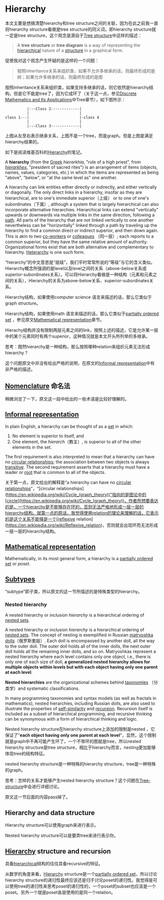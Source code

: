 # Hierarchy

本文主要是想搞清楚hierarchy和tree structure之间的关联，因为在此之前我一直将hierarchy structure看做是tree structure的同义词，即hierarchy structure就一定是tree structure，这个观念是源自于[Tree structure](https://en.wikipedia.org/wiki/Tree_structure)中这样的描述：

> A **tree structure** or **tree diagram** is a way of representing the [hierarchical](https://en.wikipedia.org/wiki/Hierarchy) nature of a [structure](https://en.wikipedia.org/wiki/Structure) in a graphical form. 

促使我对这个观念产生怀疑的是这样的一个问题：

> 按照inheritance关系来组织类，如果不允许多继承的话，则最终形成的是树；如果允许多继承的话，则最终形成的是图

按照inheritance关系来组织类，如果支持多继承的话，则它依然是hierarchy结构，但是它不能是tree了，因为它成环了（关于这一点，参见[Discrete Mathematics and Its Applications](https://www.amazon.com/Discrete-Mathematics-Applications-Kenneth-Rosen/dp/125967651X)中Tree章节），如下图所示：

```
          |---Class 2-------------|          
          |                       |
class 1---|						  |-class 4
          |	                      |
          |---Class 3-------------|           	
```

上图从左至右表示继承关系，上图不是一个tree，而是graph。但是上图是满足hierarchy结果的。



如下是阅读维基百科的[Hierarchy](https://en.wikipedia.org/wiki/Hierarchy)的笔记。

A **hierarchy** (from the [Greek](https://en.wikipedia.org/wiki/Ancient_Greek) *hierarkhia*, "rule of a high priest", from *[hierarkhes](https://en.wikipedia.org/wiki/Ordinary_(officer))*, "president of sacred rites") is an arrangement of items (objects, names, values, categories, etc.) in which the items are represented as being "above", "below", or "at the same level as" one another. 

A hierarchy can link entities either directly or indirectly, and either vertically or diagonally. The only direct links in a hierarchy, insofar as they are hierarchical, are to one's immediate superior（上级） or to one of one's subordinates（下属）, although a system that is largely hierarchical can also incorporate alternative hierarchies. Hierarchical links can extend "vertically" upwards or downwards via multiple links in the same direction, following a [path](https://en.wikipedia.org/wiki/Path_(graph_theory)). All parts of the hierarchy that are not linked vertically to one another nevertheless can be "horizontally" linked through a path by traveling up the hierarchy to find a common direct or indirect superior, and then down again. This is akin to two [co-workers](https://en.wikipedia.org/wiki/Co-worker) or [colleagues](https://en.wikipedia.org/wiki/Comrade) （同一层）; each reports to a common superior, but they have the same relative amount of authority. Organizational forms exist that are both alternative and complementary to hierarchy. [Heterarchy](https://en.wikipedia.org/wiki/Heterarchy) is one such form.

“hierarchy”的中文意思是“层级”，我们平时常常所说的“等级”与它的含义类似。Hierarchy概念所强调的是level以及level之间的关系（above-below关系或superior-subordinates关系）。可以将Hierarchy看做是一种结构（元素和元素之间的关系），Hierarchy的关系为above-below关系、superior-subordinates关系。

Hierarchy结构，如果使用computer science 语言来描述的话，那么它类似于graph structure。

Hierarchy结构，如果使用math 语言来描述的话，那么它类似于[partially ordered set](https://en.wikipedia.org/wiki/Partially_ordered_set) ，参见原文[Mathematical representation](https://en.wikipedia.org/wiki/Hierarchy#Mathematical_representation)章节。

Hierachy结构并没有限制两层元素之间的link，按照上述的描述，它是允许某一层中的某个元素同时有两个superior，这种情况就是本文开头所列举的多继承。

思考：既然hierarchy是一种结构，那么按照哪种relation来组织元素无法形成hierarchy？

这个问题原文中并没有给出严格的说明，在原文的[Informal representation](https://en.wikipedia.org/wiki/Hierarchy#Informal_representation)中有非严格的描述。



## [Nomenclature](https://en.wikipedia.org/wiki/Hierarchy#Nomenclature) 命名法

稍微浏览了一下，原文这一段中给出的一些术语是比较好理解的。

## [Informal representation](https://en.wikipedia.org/wiki/Hierarchy#Informal_representation)

In plain English, a hierarchy can be thought of as a [set](https://en.wikipedia.org/wiki/Set_(mathematics)) in which: 

1. No element is superior to itself, and
2. One element, the *hierarch*（教主）, is superior to all of the other elements in the set.

The first requirement is also interpreted to mean that a hierarchy can have no [circular relationships](https://en.wikipedia.org/wiki/Cycle_(graph_theory)); the association between two objects is always [transitive](https://en.wikipedia.org/wiki/Transitive_relation). The second requirement asserts that a hierarchy must have a leader or [root](https://en.wikipedia.org/wiki/Root_node) that is common to all of the objects.

关于第一点，原文给出的解释是“a hierarchy can have no [circular relationships](https://en.wikipedia.org/wiki/Cycle_(graph_theory))”，“[circular relationships](https://en.wikipedia.org/wiki/Cycle_(graph_theory))"指向的是图论中的[circle](https://en.wikipedia.org/wiki/Cycle_(graph_theory))，作者所想要表达的是，一个hierarchy是不能够存在环的，否则无法严格地形成一层一层的hierarchy结构。就第一点的原话，我觉得使用relation的理论来理解的话，它表示的是这个关系不能够是一个[reflexive relation](https://en.wikipedia.org/wiki/Reflexive_relation)，否则就会出现环而无法形成一层一层的hierarchy结构。



## [Mathematical representation](https://en.wikipedia.org/wiki/Hierarchy#Mathematical_representation)

Mathematically, in its most general form, a hierarchy is a [partially ordered set](https://en.wikipedia.org/wiki/Partially_ordered_set) or *poset*.

## [Subtypes](https://en.wikipedia.org/wiki/Hierarchy#Subtypes)

“subtype”即子类，所以原文的这一节所描述的是特殊类型的hierarchy。

### Nested hierarchy

A nested hierarchy or *inclusion hierarchy* is a hierarchical ordering of [nested sets](https://en.wikipedia.org/wiki/Nested_set).

A nested hierarchy or *inclusion hierarchy* is a hierarchical ordering of [nested sets](https://en.wikipedia.org/wiki/Nested_set).  The concept of nesting is exemplified in Russian [matryoshka dolls](https://en.wikipedia.org/wiki/Matryoshka_doll)（俄罗斯套娃）. Each doll is encompassed by another doll, all the way to the outer doll. The outer doll holds all of the inner dolls, the next outer doll holds all the remaining inner dolls, and so on. Matryoshkas represent a nested hierarchy where each level contains only one object, i.e., there is only one of each size of doll; **a generalized nested hierarchy allows for multiple objects within levels but with each object having only one parent at each level**. 

**Nested hierarchies** are the organizational schemes behind [taxonomies](https://en.wikipedia.org/wiki/Taxonomy_(general)) （分类学）and systematic classifications. 

In many programming taxonomies and syntax models (as well as fractals in mathematics), nested hierarchies, including Russian dolls, are also used to illustrate the properties of [self-similarity](https://en.wikipedia.org/wiki/Self-similarity) and [recursion](https://en.wikipedia.org/wiki/Recursion). Recursion itself is included as a subset of hierarchical programming, and recursive thinking can be synonymous with a form of hierarchical thinking and logic.

Nested hierarchy structure在hierarchy structure上添加的限制是nested ，它保证了“**each object having only one parent at each level**"，显然，这个限制就是graph中不再可能产生环了，一个不带环的图就是tree，所以nested hierarchy structure是tree structure，相比于hierarchy而言，nesting更加能够体现tree的结构特征。

nested hierarchy structure是一种特殊的hierarchy structure，tree是一种特殊的graph。

思考：怎样的关系才能够产生nested hierarchy structure？这个问题在[Tree-structure](../Tree/Tree-structure.md)中会进行详细讨论。



原文这一节后面的内容pass掉了。

## Hierarchy and data structure

Hierarchy structure可以使用graph来进行表示。

Nested hierarchy structure可以是要弄tree来进行表示你。





## [Hierarchy](https://en.wikipedia.org/wiki/Hierarchy) structure and recursion

具备[hierarchical](https://en.wikipedia.org/wiki/Hierarchical)结构的往往具备recursive的特征。

从数学的角度来看，[Hierarchy](https://en.wikipedia.org/wiki/Hierarchy) structure是一个[partially ordered set](https://en.wikipedia.org/wiki/Partially_ordered_set)，所以讨论hierarchy structure的递归性最终应该还是归于讨论poset的递归性。我觉得是可以使用tree的递归性来思考poset的递归性的，一个poset的subset也应该是一个poset。另外一个就是poset各层使用的是同一个relation。